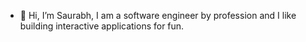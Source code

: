 - 👋 Hi, I’m Saurabh, I am a software engineer by profession and I like building interactive applications for fun. 

<!---
sa171/sa171 is a ✨ special ✨ repository because its `README.md` (this file) appears on your GitHub profile.
You can click the Preview link to take a look at your changes.
--->
